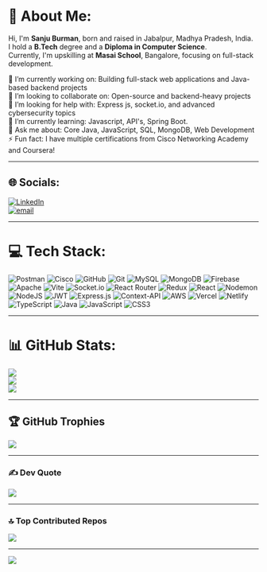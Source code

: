# 💫 About Me:
Hi, I'm **Sanju Burman**, born and raised in Jabalpur, Madhya Pradesh, India.  
I hold a **B.Tech** degree and a **Diploma in Computer Science**.  
Currently, I'm upskilling at **Masai School**, Bangalore, focusing on full-stack development.

🔭 I’m currently working on: Building full-stack web applications and Java-based backend projects  
👯 I’m looking to collaborate on: Open-source and backend-heavy projects  
🤝 I’m looking for help with: Express js, socket.io, and advanced cybersecurity topics  
🌱 I’m currently learning: Javascript, API's, Spring Boot.  
💬 Ask me about: Core Java, JavaScript, SQL, MongoDB, Web Development  
⚡ Fun fact: I have multiple certifications from Cisco Networking Academy and Coursera!

---

## 🌐 Socials:
[![LinkedIn](https://img.shields.io/badge/LinkedIn-%230077B5.svg?logo=linkedin&logoColor=white)](https://www.linkedin.com/in/sanju-burman)  
[![email](https://img.shields.io/badge/Email-D14836?logo=gmail&logoColor=white)](mailto:aashusondhiya8@gmail.com)

---

# 💻 Tech Stack:
![Postman](https://img.shields.io/badge/Postman-FF6C37?style=plastic&logo=postman&logoColor=white)
![Cisco](https://img.shields.io/badge/cisco-%23049fd9.svg?style=plastic&logo=cisco&logoColor=black)
![GitHub](https://img.shields.io/badge/github-%23121011.svg?style=plastic&logo=github&logoColor=white)
![Git](https://img.shields.io/badge/git-%23F05033.svg?style=plastic&logo=git&logoColor=white)
![MySQL](https://img.shields.io/badge/mysql-4479A1.svg?style=plastic&logo=mysql&logoColor=white)
![MongoDB](https://img.shields.io/badge/MongoDB-%234ea94b.svg?style=plastic&logo=mongodb&logoColor=white)
![Firebase](https://img.shields.io/badge/firebase-%23039BE5.svg?style=plastic&logo=firebase)
![Apache](https://img.shields.io/badge/apache-%23D42029.svg?style=plastic&logo=apache&logoColor=white)
![Vite](https://img.shields.io/badge/vite-%23646CFF.svg?style=plastic&logo=vite&logoColor=white)
![Socket.io](https://img.shields.io/badge/Socket.io-black?style=plastic&logo=socket.io)
![React Router](https://img.shields.io/badge/React_Router-CA4245?style=plastic&logo=react-router&logoColor=white)
![Redux](https://img.shields.io/badge/redux-%23593d88.svg?style=plastic&logo=redux&logoColor=white)
![React](https://img.shields.io/badge/react-%2320232a.svg?style=plastic&logo=react&logoColor=%2361DAFB)
![Nodemon](https://img.shields.io/badge/NODEMON-%23323330.svg?style=plastic&logo=nodemon&logoColor=%BBDEAD)
![NodeJS](https://img.shields.io/badge/node.js-6DA55F?style=plastic&logo=node.js&logoColor=white)
![JWT](https://img.shields.io/badge/JWT-black?style=plastic&logo=JSON%20web%20tokens)
![Express.js](https://img.shields.io/badge/express.js-%23404d59.svg?style=plastic&logo=express&logoColor=%2361DAFB)
![Context-API](https://img.shields.io/badge/Context--Api-000000?style=plastic&logo=react)
![AWS](https://img.shields.io/badge/AWS-%23FF9900.svg?style=plastic&logo=amazon-aws&logoColor=white)
![Vercel](https://img.shields.io/badge/vercel-%23000000.svg?style=plastic&logo=vercel&logoColor=white)
![Netlify](https://img.shields.io/badge/netlify-%23000000.svg?style=plastic&logo=netlify&logoColor=#00C7B7)
![TypeScript](https://img.shields.io/badge/typescript-%23007ACC.svg?style=plastic&logo=typescript&logoColor=white)
![Java](https://img.shields.io/badge/java-%23ED8B00.svg?style=plastic&logo=openjdk&logoColor=white)
![JavaScript](https://img.shields.io/badge/javascript-%23323330.svg?style=plastic&logo=javascript&logoColor=%23F7DF1E)
![CSS3](https://img.shields.io/badge/css3-%231572B6.svg?style=plastic&logo=css3&logoColor=white)

---

# 📊 GitHub Stats:
![](https://github-readme-stats.vercel.app/api?username=Sanju-Burman&theme=holi&hide_border=false&include_all_commits=true&count_private=true)<br/>
![](https://streak-stats.demolab.com/?user=Sanju-Burman&theme=holi&hide_border=false)<br/>
![](https://github-readme-stats.vercel.app/api/top-langs/?username=Sanju-Burman&theme=holi&hide_border=false&layout=compact)

---

## 🏆 GitHub Trophies
![](https://github-profile-trophy.vercel.app/?username=Sanju-Burman&theme=radical&no-frame=false&no-bg=false&margin-w=4)

---

### ✍️ Dev Quote
![](https://quotes-github-readme.vercel.app/api?type=horizontal&theme=radical)

---

### 🔝 Top Contributed Repos
![](https://github-contributor-stats.vercel.app/api?username=Sanju-Burman&limit=5&theme=dark&combine_all_yearly_contributions=true)

---

[![](https://visitcount.itsvg.in/api?id=Sanju-Burman&icon=0&color=0)](https://visitcount.itsvg.in)
